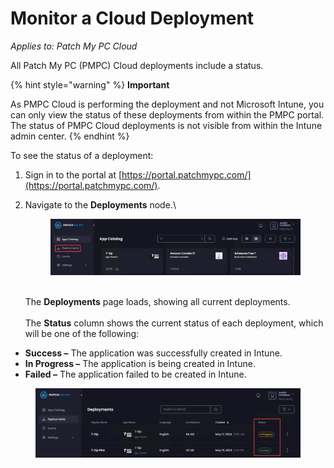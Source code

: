 # Monitor a Cloud Deployment

_Applies to: Patch My PC Cloud_

All Patch My PC (PMPC) Cloud deployments include a status.

{% hint style="warning" %}
**Important**

As PMPC Cloud is performing the deployment and not Microsoft Intune, you can only view the status of these deployments from within the PMPC portal. The status of PMPC Cloud deployments is not visible from within the Intune admin center.
{% endhint %}

To see the status of a deployment:

1. Sign in to the portal at [https://portal.patchmypc.com/](https://portal.patchmypc.com/).
2.  Navigate to the **Deployments** node.\


    <figure><img src="../../.gitbook/assets/image (1453).png" alt="Navigating to the “Deployments” page."><figcaption></figcaption></figure>

    \
    The **Deployments** page loads, showing all current deployments. \
    \
    The **Status** column shows the current status of each deployment, which will be one of the following:

* **Success –** The application was successfully created in Intune.
* **In Progress –** The application is being created in Intune.
* **Failed –** The application failed to be created in Intune.

<figure><img src="../../.gitbook/assets/image (1454).png" alt="“Status” column showing the status of each deployment "><figcaption></figcaption></figure>
